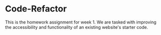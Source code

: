 # Code-Refactor
This is the homework assignment for week 1. We are tasked with improving the accessibility and functionality of an existing website's starter code.
